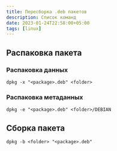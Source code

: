 ```yaml
---
title: Пересборка .deb пакетов
description: Список команд
date: 2023-01-24T22:58:00+05:00
tags: [linux]
---
```

## Распаковка пакета

### Распаковка данных
```shell
dpkg -x "<package>.deb" <folder>
```

### Распаковка метаданных
```shell
dpkg -e "<package>.deb" <folder>/DEBIAN
```

## Сборка пакета
```shell
dpkg -b <folder> "<package>.deb"
```
